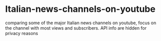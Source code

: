 # Italian-news-channels-on-youtube
comparing some of the major Italian news channels on youtube,
focus on the channel with most views and subscribers.
API info are hidden for privacy reasons

